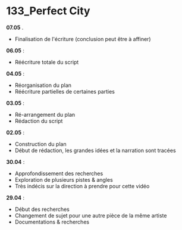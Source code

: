 # 133_Perfect City

**07.05** .
- Finalisation de l'écriture (conclusion peut être à affiner)

**06.05** :
- Réécriture totale du script

**04.05** : 
- Réorganisation du plan
- Réécriture partielles de certaines parties

**03.05** :
- Ré-arrangement du plan
- Rédaction du script

**02.05** :
- Construction du plan
- Début de rédaction, les grandes idées et la narration sont tracées

**30.04** :
- Approfondissement des recherches
- Exploration de plusieurs pistes & angles
- Très indécis sur la direction à prendre pour cette vidéo

**29.04** :
- Début des recherches
- Changement de sujet pour une autre pièce de la même artiste
- Documentations & recherches
